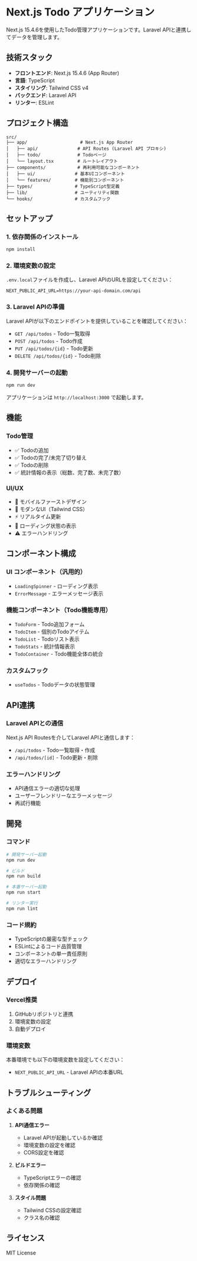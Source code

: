# Next.js Todo アプリケーション

Next.js 15.4.6を使用したTodo管理アプリケーションです。Laravel APIと連携してデータを管理します。

## 技術スタック

- **フロントエンド**: Next.js 15.4.6 (App Router)
- **言語**: TypeScript
- **スタイリング**: Tailwind CSS v4
- **バックエンド**: Laravel API
- **リンター**: ESLint

## プロジェクト構造

```
src/
├── app/                    # Next.js App Router
│   ├── api/               # API Routes (Laravel API プロキシ)
│   ├── todo/              # Todoページ
│   └── layout.tsx         # ルートレイアウト
├── components/            # 再利用可能なコンポーネント
│   ├── ui/               # 基本UIコンポーネント
│   └── features/         # 機能別コンポーネント
├── types/                # TypeScript型定義
├── lib/                  # ユーティリティ関数
└── hooks/                # カスタムフック
```

## セットアップ

### 1. 依存関係のインストール

```bash
npm install
```

### 2. 環境変数の設定

`.env.local`ファイルを作成し、Laravel APIのURLを設定してください：

```env
NEXT_PUBLIC_API_URL=https://your-api-domain.com/api
```

### 3. Laravel APIの準備

Laravel APIが以下のエンドポイントを提供していることを確認してください：

- `GET /api/todos` - Todo一覧取得
- `POST /api/todos` - Todo作成
- `PUT /api/todos/{id}` - Todo更新
- `DELETE /api/todos/{id}` - Todo削除

### 4. 開発サーバーの起動

```bash
npm run dev
```

アプリケーションは `http://localhost:3000` で起動します。

## 機能

### Todo管理
- ✅ Todoの追加
- ✅ Todoの完了/未完了切り替え
- ✅ Todoの削除
- ✅ 統計情報の表示（総数、完了数、未完了数）

### UI/UX
- 📱 モバイルファーストデザイン
- 🎨 モダンなUI（Tailwind CSS）
- ⚡ リアルタイム更新
- 🔄 ローディング状態の表示
- ⚠️ エラーハンドリング

## コンポーネント構成

### UI コンポーネント（汎用的）
- `LoadingSpinner` - ローディング表示
- `ErrorMessage` - エラーメッセージ表示

### 機能コンポーネント（Todo機能専用）
- `TodoForm` - Todo追加フォーム
- `TodoItem` - 個別のTodoアイテム
- `TodoList` - Todoリスト表示
- `TodoStats` - 統計情報表示
- `TodoContainer` - Todo機能全体の統合

### カスタムフック
- `useTodos` - Todoデータの状態管理

## API連携

### Laravel APIとの通信
Next.js API Routesを介してLaravel APIと通信します：

- `/api/todos` - Todo一覧取得・作成
- `/api/todos/[id]` - Todo更新・削除

### エラーハンドリング
- API通信エラーの適切な処理
- ユーザーフレンドリーなエラーメッセージ
- 再試行機能

## 開発

### コマンド

```bash
# 開発サーバー起動
npm run dev

# ビルド
npm run build

# 本番サーバー起動
npm run start

# リンター実行
npm run lint
```

### コード規約
- TypeScriptの厳密な型チェック
- ESLintによるコード品質管理
- コンポーネントの単一責任原則
- 適切なエラーハンドリング

## デプロイ

### Vercel推奨
1. GitHubリポジトリと連携
2. 環境変数の設定
3. 自動デプロイ

### 環境変数
本番環境でも以下の環境変数を設定してください：
- `NEXT_PUBLIC_API_URL` - Laravel APIの本番URL

## トラブルシューティング

### よくある問題

1. **API通信エラー**
   - Laravel APIが起動しているか確認
   - 環境変数の設定を確認
   - CORS設定を確認

2. **ビルドエラー**
   - TypeScriptエラーの確認
   - 依存関係の確認

3. **スタイル問題**
   - Tailwind CSSの設定確認
   - クラス名の確認

## ライセンス

MIT License

